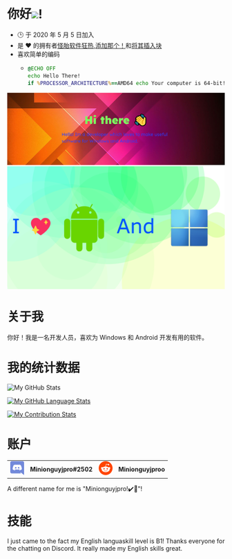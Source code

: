 # 你好<img src="https://media.tenor.com/images/822fb670841c6f6582fefbb82e338a50/tenor.gif" width="30px">!

-   🕒 于 2020 年 5 月 5 日加入
-   是 ❤️ 的拥有者[怪胎软件狂热](https://github.com/FreakinSoftMania),[添加那个！](https://github.com/Adding-That-On)和[将其插入块](https://github.com/Pluging-it-on-block)
-   喜欢简单的编码
    -   ```bat
        @ECHO OFF
        echo Hello There!
        if %PROCESSOR_ARCHITECTURE%==AMD64 echo Your computer is 64-bit!
        ```

![Welcome!](./img/welcome-message.png)![I love Android and Windows!](./img/android-and-windows-fan.png)

# 关于我

你好！我是一名开发人员，喜欢为 Windows 和 Android 开发有用的软件。

# 我的统计数据

![My GitHub Stats](https://github-readme-stats.vercel.app/api/?username=Minionguyjpro&count_private=true&theme=react&showicons=true)

[![My GitHub Language Stats](https://github-readme-stats.vercel.app/api/top-langs/?username=Minionguyjpro&langs_count=5&theme=react)](<>)

[![My Contribution Stats](https://github-contribution-stats.vercel.app/api/?username=Minionguyjpro)](https://github.com/Minionguyjpro/github-contribution-stats/)

# 账户

<table>
  <tr>
    <td align="left"><img src="./img/discord.svg" alt="Minionguyjpro#2502" width="32" height="32"/></td><th>Minionguyjpro#2502</th>
    <td align="left"><img src="./img/reddit.svg" alt="Minionguyjproo" width="32" height="32"/></td><th>Minionguyjproo</th>
  </tr>
</table>
A different name for me is "Minionguyjpro!✔️👏"!

# 技能

I just came to the fact my English languaskill level is B1! Thanks everyone for the chatting on Discord. It really made my English skills great.
